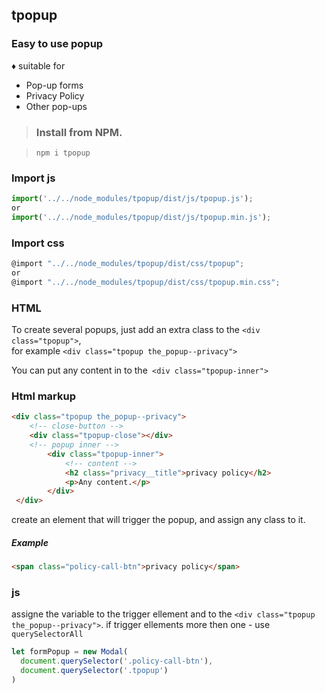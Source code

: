 ## tpopup
### Easy to use popup



♦ suitable for

* Pop-up forms
* Privacy Policy
* Other pop-ups


> ### Install from NPM.

>     npm i tpopup

### Import js
```javascript
import('../../node_modules/tpopup/dist/js/tpopup.js');
or
import('../../node_modules/tpopup/dist/js/tpopup.min.js');
```

### Import css
```javascript
@import "../../node_modules/tpopup/dist/css/tpopup";
or
@import "../../node_modules/tpopup/dist/css/tpopup.min.css";
```

### HTML

To create several popups, just add an extra class to the  `<div class="tpopup">`, <br> for  example ``<div class="tpopup the_popup--privacy">``

You can put any content in to the`` <div class="tpopup-inner">``

### Html markup
```html
<div class="tpopup the_popup--privacy">
	<!-- close-button -->
	<div class="tpopup-close"></div>
	<!-- popup inner -->
		<div class="tpopup-inner">
			<!-- content -->
			<h2 class="privacy__title">privacy policy</h2>
            <p>Any content.</p>
		</div>
 </div>
```
create an element that will trigger the popup, and assign any class to it.
##### Example
```html
<span class="policy-call-btn">privacy policy</span>
```

### js  
assigne the variable to the trigger ellement and to the ``<div class="tpopup the_popup--privacy">``.
if trigger ellements more then one - use ``querySelectorAll``

```javascript
let formPopup = new Modal(
  document.querySelector('.policy-call-btn'),
  document.querySelector('.tpopup')
)
```
